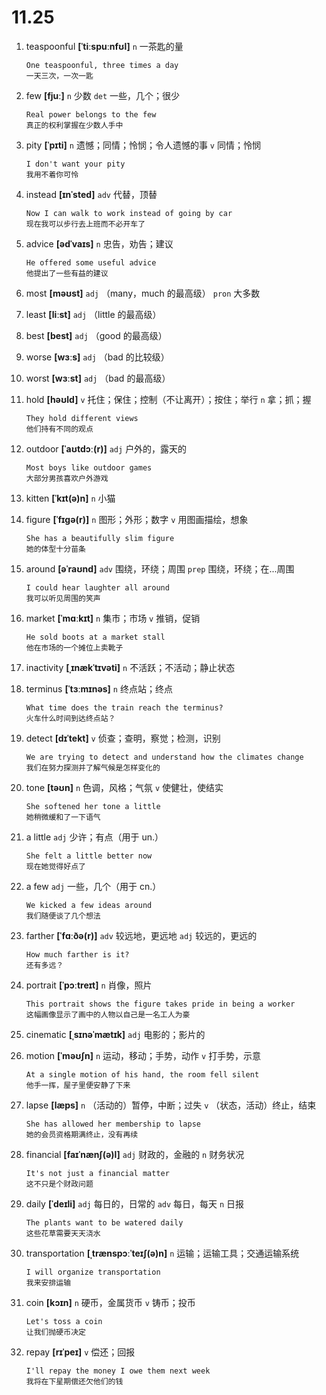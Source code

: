 # 11.25

1. teaspoonful **[ˈtiːspuːnfʊl]** `n` 一茶匙的量

   ```
   One teaspoonful, three times a day
   一天三次，一次一匙
   ```

2. few **[fjuː]** `n` 少数 `det` 一些，几个；很少

   ```
   Real power belongs to the few
   真正的权利掌握在少数人手中
   ```

3. pity **[ˈpɪti]** `n` 遗憾；同情；怜悯；令人遗憾的事 `v` 同情；怜悯

   ```
   I don't want your pity
   我用不着你可怜
   ```

4. instead **[ɪnˈsted]** `adv` 代替，顶替

   ```
   Now I can walk to work instead of going by car
   现在我可以步行去上班而不必开车了
   ```

5. advice **[ədˈvaɪs]** `n` 忠告，劝告；建议

   ```
   He offered some useful advice
   他提出了一些有益的建议
   ```

6. most **[məʊst]** `adj` （many，much 的最高级） `pron` 大多数

7. least **[liːst]** `adj` （little 的最高级）

8. best **[best]** `adj` （good 的最高级）

9. worse **[wɜːs]** `adj` （bad 的比较级）

10. worst **[wɜːst]** `adj` （bad 的最高级）

11. hold **[həʊld]** `v` 托住；保住；控制（不让离开）；按住；举行 `n` 拿；抓；握

    ```
    They hold different views
    他们持有不同的观点
    ```

12. outdoor **[ˈaʊtdɔː(r)]** `adj` 户外的，露天的

    ```
    Most boys like outdoor games
    大部分男孩喜欢户外游戏
    ```

13. kitten **[ˈkɪt(ə)n]** `n` 小猫

14. figure **[ˈfɪɡə(r)]** `n` 图形；外形；数字 `v` 用图画描绘，想象

    ```
    She has a beautifully slim figure
    她的体型十分苗条
    ```

15. around **[əˈraʊnd]** `adv` 围绕，环绕；周围 `prep` 围绕，环绕；在...周围

    ```
    I could hear laughter all around
    我可以听见周围的笑声
    ```

16. market **[ˈmɑːkɪt]** `n` 集市；市场 `v` 推销，促销

    ```
    He sold boots at a market stall
    他在市场的一个摊位上卖靴子
    ```

17. inactivity **[ˌɪnækˈtɪvəti]** `n` 不活跃；不活动；静止状态

18. terminus **[ˈtɜːmɪnəs]** `n` 终点站；终点

    ```
    What time does the train reach the terminus?
    火车什么时间到达终点站？
    ```

19. detect **[dɪˈtekt]** `v` 侦查；查明，察觉；检测，识别

    ```
    We are trying to detect and understand how the climates change
    我们在努力探测并了解气候是怎样变化的
    ```

20. tone **[təʊn]** `n` 色调，风格；气氛 `v` 使健壮，使结实

    ```
    She softened her tone a little
    她稍微缓和了一下语气
    ```

21. a little `adj` 少许；有点（用于 un.）

    ```
    She felt a little better now
    现在她觉得好点了
    ```

22. a few `adj` 一些，几个（用于 cn.）

    ```
    We kicked a few ideas around
    我们随便谈了几个想法
    ```

23. farther **[ˈfɑːðə(r)]** `adv` 较远地，更远地 `adj` 较远的，更远的

    ```
    How much farther is it?
    还有多远？
    ```

24. portrait **[ˈpɔːtreɪt]** `n` 肖像，照片

    ```
    This portrait shows the figure takes pride in being a worker
    这幅画像显示了画中的人物以自己是一名工人为豪
    ```

25. cinematic **[ˌsɪnəˈmætɪk]** `adj` 电影的；影片的

26. motion **[ˈməʊʃn]** `n` 运动，移动；手势，动作 `v` 打手势，示意

    ```
    At a single motion of his hand, the room fell silent
    他手一挥，屋子里便安静了下来
    ```

27. lapse **[læps]** `n` （活动的）暂停，中断；过失 `v` （状态，活动）终止，结束

    ```
    She has allowed her membership to lapse
    她的会员资格期满终止，没有再续
    ```

28. financial **[faɪˈnænʃ(ə)l]** `adj` 财政的，金融的 `n` 财务状况

    ```
    It's not just a financial matter
    这不只是个财政问题
    ```

29. daily **[ˈdeɪli]** `adj` 每日的，日常的 `adv` 每日，每天 `n` 日报

    ```
    The plants want to be watered daily
    这些花草需要天天浇水
    ```

30. transportation **[ˌtrænspɔːˈteɪʃ(ə)n]** `n` 运输；运输工具；交通运输系统

    ```
    I will organize transportation
    我来安排运输
    ```

31. coin **[kɔɪn]** `n` 硬币，金属货币 `v` 铸币；投币

    ```
    Let's toss a coin
    让我们抛硬币决定
    ```

32. repay **[rɪˈpeɪ]** `v` 偿还；回报

    ```
    I'll repay the money I owe them next week
    我将在下星期偿还欠他们的钱
    ```

